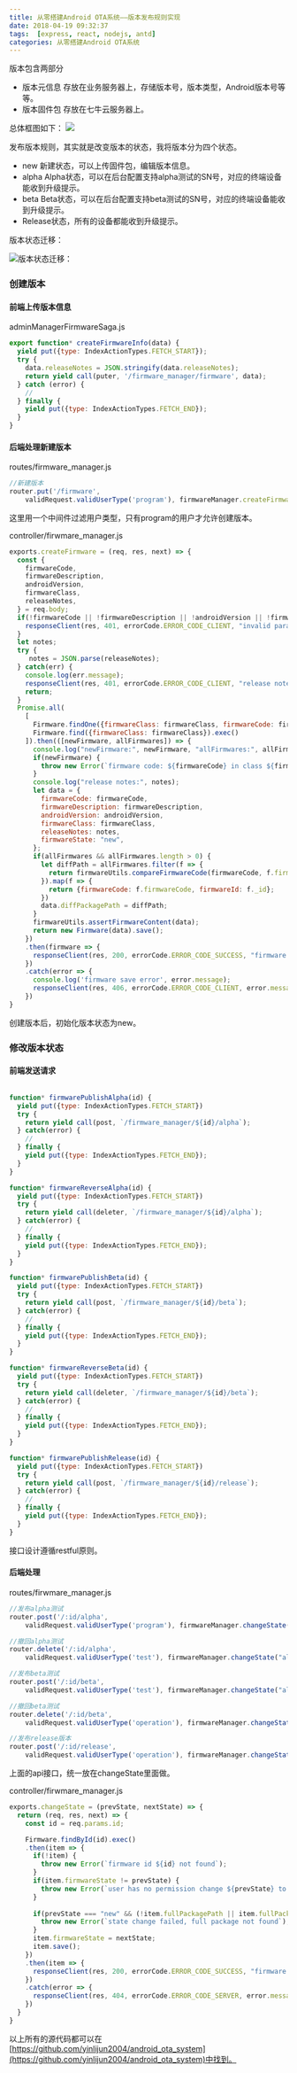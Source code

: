 ```yaml
---
title: 从零搭建Android OTA系统——版本发布规则实现
date: 2018-04-19 09:32:37
tags:  [express, react, nodejs, antd]
categories: 从零搭建Android OTA系统
---
```


版本包含两部分
- 版本元信息
存放在业务服务器上，存储版本号，版本类型，Android版本号等等。
- 版本固件包 存放在七牛云服务器上。

<!-- more -->

总体框图如下：
![](https://picabstract-preview-ftn.weiyun.com:8443/ftn_pic_abs_v2/5e891902dcc45c5a8384d25d7779d5eb937fd0183a1fd67496650f84621404c5ea46a384b1d2b8836819fa09c44df7e0?pictype=scale&from=30113&version=2.0.0.2&uin=474724984&fname=OTA%E6%A1%86%E5%9B%BE.png&size=1024)


发布版本规则，其实就是改变版本的状态，我将版本分为四个状态。
- new 新建状态，可以上传固件包，编辑版本信息。
- alpha Alpha状态，可以在后台配置支持alpha测试的SN号，对应的终端设备能收到升级提示。
- beta Beta状态，可以在后台配置支持beta测试的SN号，对应的终端设备能收到升级提示。
- Release状态，所有的设备都能收到升级提示。

版本状态迁移：

![版本状态迁移：](https://picabstract-preview-ftn.weiyun.com:8443/ftn_pic_abs_v2/f8279f93bdf2d68e2d599d0498b747cfe83430bbd7161ce4a39268a1156af75ff42effdec511f08e0dc4d6489e58dbbe?pictype=scale&from=30113&version=2.0.0.2&uin=474724984&fname=firmware_process.png&size=1024)

### 创建版本

#### 前端上传版本信息
adminManagerFirmwareSaga.js
```javascript
export function* createFirmwareInfo(data) {
  yield put({type: IndexActionTypes.FETCH_START});
  try {
    data.releaseNotes = JSON.stringify(data.releaseNotes);
    return yield call(puter, '/firmware_manager/firmware', data);
  } catch (error) {
    //
  } finally {
    yield put({type: IndexActionTypes.FETCH_END});
  }
}
```

#### 后端处理新建版本
routes/firmware_manager.js
```javascript
//新建版本
router.put('/firmware', 
    validRequest.validUserType('program'), firmwareManager.createFirmware);
```
这里用一个中间件过滤用户类型，只有program的用户才允许创建版本。

controller/firwmare_manager.js
```javascript
exports.createFirmware = (req, res, next) => {
  const {
    firmwareCode, 
    firmwareDescription, 
    androidVersion, 
    firmwareClass,
    releaseNotes,
  } = req.body; 
  if(!firmwareCode || !firmwareDescription || !androidVersion || !firmwareClass || !releaseNotes) {
    responseClient(res, 401, errorCode.ERROR_CODE_CLIENT, "invalid param");
  }
  let notes;
  try {
     notes = JSON.parse(releaseNotes);
  } catch(err) {
    console.log(err.message);
    responseClient(res, 401, errorCode.ERROR_CODE_CLIENT, "release notes parse failed");
    return;
  }
  Promise.all(
    [
      Firmware.findOne({firmwareClass: firmwareClass, firmwareCode: firmwareCode}).exec(),
      Firmware.find({firmwareClass: firmwareClass}).exec()
    ]).then(([newFirmware, allFirmwares]) => {
      console.log("newFirmware:", newFirmware, "allFirmwares:", allFirmwares);
      if(newFirmware) {
        throw new Error(`firmware code: ${firmwareCode} in class ${firmwareClass} already exsist!`);
      }
      console.log("release notes:", notes);
      let data = {
        firmwareCode: firmwareCode,
        firmwareDescription: firmwareDescription,
        androidVersion: androidVersion,
        firmwareClass: firmwareClass,
        releaseNotes: notes,
        firmwareState: "new",
      };
      if(allFirmwares && allFirmwares.length > 0) {
        let diffPath = allFirmwares.filter(f => {
          return firmwareUtils.compareFirmwareCode(firmwareCode, f.firmwareCode) > 0;
        }).map(f => {
          return {firmwareCode: f.firmwareCode, firmwareId: f._id};
        })
        data.diffPackagePath = diffPath;
      }
      firmwareUtils.assertFirmwareContent(data);
      return new Firmware(data).save();
    })
    .then(firmware => {
      responseClient(res, 200, errorCode.ERROR_CODE_SUCCESS, "firmware created");
    })
    .catch(error => {
      console.log('firmware save error', error.message);
      responseClient(res, 406, errorCode.ERROR_CODE_CLIENT, error.message);
    })
}
```
创建版本后，初始化版本状态为new。

### 修改版本状态

#### 前端发送请求
```javascript

function* firmwarePublishAlpha(id) {
  yield put({type: IndexActionTypes.FETCH_START})
  try {
    return yield call(post, `/firmware_manager/${id}/alpha`);
  } catch(error) {
    //
  } finally {
    yield put({type: IndexActionTypes.FETCH_END});
  }
}

function* firmwareReverseAlpha(id) {
  yield put({type: IndexActionTypes.FETCH_START})
  try {
    return yield call(deleter, `/firmware_manager/${id}/alpha`);
  } catch(error) {
    //
  } finally {
    yield put({type: IndexActionTypes.FETCH_END});
  }
}

function* firmwarePublishBeta(id) {
  yield put({type: IndexActionTypes.FETCH_START})
  try {
    return yield call(post, `/firmware_manager/${id}/beta`);
  } catch(error) {
    //
  } finally {
    yield put({type: IndexActionTypes.FETCH_END});
  }
}

function* firmwareReverseBeta(id) {
  yield put({type: IndexActionTypes.FETCH_START})
  try {
    return yield call(deleter, `/firmware_manager/${id}/beta`);
  } catch(error) {
    //
  } finally {
    yield put({type: IndexActionTypes.FETCH_END});
  }
}

function* firmwarePublishRelease(id) {
  yield put({type: IndexActionTypes.FETCH_START})
  try {
    return yield call(post, `/firmware_manager/${id}/release`);
  } catch(error) {
    //
  } finally {
    yield put({type: IndexActionTypes.FETCH_END});
  }
}
```
接口设计遵循restful原则。

#### 后端处理

routes/firwmare_manager.js
```javascript
//发布alpha测试
router.post('/:id/alpha',
    validRequest.validUserType('program'), firmwareManager.changeState("new", "alpha"));

//撤回alpha测试
router.delete('/:id/alpha',
    validRequest.validUserType('test'), firmwareManager.changeState("alpha", "new"));

//发布beta测试
router.post('/:id/beta',
    validRequest.validUserType('test'), firmwareManager.changeState("alpha", "beta"));

//撤回beta测试
router.delete('/:id/beta',
    validRequest.validUserType('operation'), firmwareManager.changeState("beta", "alpha"));

//发布release版本
router.post('/:id/release',
    validRequest.validUserType('operation'), firmwareManager.changeState("beta", "release"));
```
上面的api接口，统一放在changeState里面做。

controller/firwmare_manager.js
```javascript
exports.changeState = (prevState, nextState) => {
  return (req, res, next) => {
    const id = req.params.id;

    Firmware.findById(id).exec() 
    .then(item => {
      if(!item) {
        throw new Error(`firmware id ${id} not found`);
      }
      if(item.firmwareState != prevState) {
        throw new Error(`user has no permission change ${prevState} to ${nextState}`);
      }
      
      if(prevState === "new" && (!item.fullPackagePath || item.fullPackagePath.length === 0)) {
        throw new Error(`state change failed, full package not found`);
      }
      item.firmwareState = nextState;
      item.save();
    })
    .then(item => {
      responseClient(res, 200, errorCode.ERROR_CODE_SUCCESS, "firmware publish success");
    })
    .catch(error => {
      responseClient(res, 404, errorCode.ERROR_CODE_SERVER, error.message);
    })
  } 
}
```
以上所有的源代码都可以在[https://github.com/yinlijun2004/android_ota_system](https://github.com/yinlijun2004/android_ota_system)中找到。